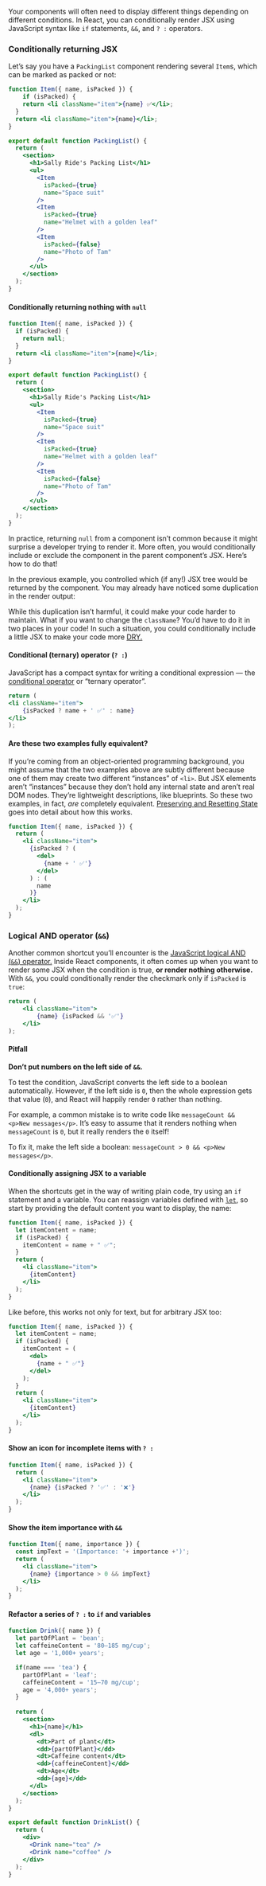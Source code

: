 Your components will often need to display different things depending on different conditions. In React, you can conditionally render JSX using JavaScript syntax like `if` statements, `&&`, and `? :` operators.

### Conditionally returning JSX

Let’s say you have a `PackingList` component rendering several `Item`s, which can be marked as packed or not:

```jsx
function Item({ name, isPacked }) {
    if (isPacked) {
    return <li className="item">{name} ✅</li>;
  }
  return <li className="item">{name}</li>;
}

export default function PackingList() {
  return (
    <section>
      <h1>Sally Ride's Packing List</h1>
      <ul>
        <Item 
          isPacked={true} 
          name="Space suit" 
        />
        <Item 
          isPacked={true} 
          name="Helmet with a golden leaf" 
        />
        <Item 
          isPacked={false} 
          name="Photo of Tam" 
        />
      </ul>
    </section>
  );
}
```

#### Conditionally returning nothing with `null` 

```jsx
function Item({ name, isPacked }) {
  if (isPacked) {
    return null;
  }
  return <li className="item">{name}</li>;
}

export default function PackingList() {
  return (
    <section>
      <h1>Sally Ride's Packing List</h1>
      <ul>
        <Item 
          isPacked={true} 
          name="Space suit" 
        />
        <Item 
          isPacked={true} 
          name="Helmet with a golden leaf" 
        />
        <Item 
          isPacked={false} 
          name="Photo of Tam" 
        />
      </ul>
    </section>
  );
}
```

In practice, returning `null` from a component isn’t common because it might surprise a developer trying to render it. More often, you would conditionally include or exclude the component in the parent component’s JSX. Here’s how to do that!

In the previous example, you controlled which (if any!) JSX tree would be returned by the component. You may already have noticed some duplication in the render output:

While this duplication isn’t harmful, it could make your code harder to maintain. What if you want to change the `className`? You’d have to do it in two places in your code! In such a situation, you could conditionally include a little JSX to make your code more [DRY.](https://en.wikipedia.org/wiki/Don%27t_repeat_yourself)

#### Conditional (ternary) operator (`? :`) 

JavaScript has a compact syntax for writing a conditional expression — the [conditional operator](https://developer.mozilla.org/en-US/docs/Web/JavaScript/Reference/Operators/Conditional_Operator) or “ternary operator”.

```jsx
return (  
<li className="item">  
	{isPacked ? name + ' ✅' : name}  
</li>  
);
```

#### Are these two examples fully equivalent? 

If you’re coming from an object-oriented programming background, you might assume that the two examples above are subtly different because one of them may create two different “instances” of `<li>`. But JSX elements aren’t “instances” because they don’t hold any internal state and aren’t real DOM nodes. They’re lightweight descriptions, like blueprints. So these two examples, in fact, _are_ completely equivalent. [Preserving and Resetting State](https://react.dev/learn/preserving-and-resetting-state) goes into detail about how this works.

```jsx
function Item({ name, isPacked }) {
  return (
    <li className="item">
      {isPacked ? (
        <del>
          {name + ' ✅'}
        </del>
      ) : (
        name
      )}
    </li>
  );
}
```

### Logical AND operator (`&&`)

Another common shortcut you’ll encounter is the [JavaScript logical AND (`&&`) operator.](https://developer.mozilla.org/en-US/docs/Web/JavaScript/Reference/Operators/Logical_AND#:~:text=The%20logical%20AND%20(%20%26%26%20)%20operator,it%20returns%20a%20Boolean%20value.) Inside React components, it often comes up when you want to render some JSX when the condition is true, **or render nothing otherwise.** With `&&`, you could conditionally render the checkmark only if `isPacked` is `true`:

```jsx
return (  
	<li className="item">  
		{name} {isPacked && '✅'}  
	</li>  
);
```

#### Pitfall

**Don’t put numbers on the left side of `&&`.**

To test the condition, JavaScript converts the left side to a boolean automatically. However, if the left side is `0`, then the whole expression gets that value (`0`), and React will happily render `0` rather than nothing.

For example, a common mistake is to write code like `messageCount && <p>New messages</p>`. It’s easy to assume that it renders nothing when `messageCount` is `0`, but it really renders the `0` itself!

To fix it, make the left side a boolean: `messageCount > 0 && <p>New messages</p>`.

#### Conditionally assigning JSX to a variable 

When the shortcuts get in the way of writing plain code, try using an `if` statement and a variable. You can reassign variables defined with [`let`](https://developer.mozilla.org/en-US/docs/Web/JavaScript/Reference/Statements/let), so start by providing the default content you want to display, the name:

```jsx
function Item({ name, isPacked }) {
  let itemContent = name;
  if (isPacked) {
    itemContent = name + " ✅";
  }
  return (
    <li className="item">
      {itemContent}
    </li>
  );
}
```

Like before, this works not only for text, but for arbitrary JSX too:

```jsx
function Item({ name, isPacked }) {
  let itemContent = name;
  if (isPacked) {
    itemContent = (
      <del>
        {name + " ✅"}
      </del>
    );
  }
  return (
    <li className="item">
      {itemContent}
    </li>
  );
}
```

#### Show an icon for incomplete items with `? :`

```jsx
function Item({ name, isPacked }) {
  return (
    <li className="item">
      {name} {isPacked ? '✅' : '❌'}
    </li>
  );
}
```

#### Show the item importance with `&&` 

```jsx
function Item({ name, importance }) {
  const impText = '(Importance: '+ importance +')';
  return (
    <li className="item">
      {name} {importance > 0 && impText}
    </li>
  );
}
```
#### Refactor a series of `? :` to `if` and variables

```jsx
function Drink({ name }) {
  let partOfPlant = 'bean';
  let caffeineContent = '80–185 mg/cup';
  let age = '1,000+ years';

  if(name === 'tea') {
    partOfPlant = 'leaf';
    caffeineContent = '15–70 mg/cup';
    age = '4,000+ years';
  }
  
  return (
    <section>
      <h1>{name}</h1>
      <dl>
        <dt>Part of plant</dt>
        <dd>{partOfPlant}</dd>
        <dt>Caffeine content</dt>
        <dd>{caffeineContent}</dd>
        <dt>Age</dt>
        <dd>{age}</dd>
      </dl>
    </section>
  );
}

export default function DrinkList() {
  return (
    <div>
      <Drink name="tea" />
      <Drink name="coffee" />
    </div>
  );
}
```







